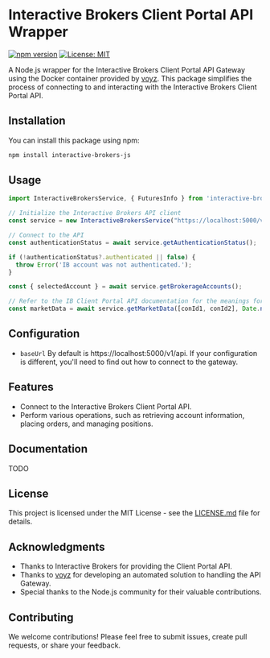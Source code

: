 # Interactive Brokers Client Portal API Wrapper

[![npm version](https://badge.fury.io/js/ib-clientportal-api.svg)](https://badge.fury.io/js/ib-clientportal-api)
[![License: MIT](https://img.shields.io/badge/License-MIT-yellow.svg)](https://opensource.org/licenses/MIT)

A Node.js wrapper for the Interactive Brokers Client Portal API Gateway using the Docker container provided by [voyz](https://github.com/Voyz/ibeam). This package simplifies the process of connecting to and interacting with the Interactive Brokers Client Portal API.

## Installation

You can install this package using npm:

```bash
npm install interactive-brokers-js
```

## Usage

```javascript
import InteractiveBrokersService, { FuturesInfo } from 'interactive-brokers-js';

// Initialize the Interactive Brokers API client
const service = new InteractiveBrokersService("https://localhost:5000/v1/api");

// Connect to the API
const authenticationStatus = await service.getAuthenticationStatus();

if (!authenticationStatus?.authenticated || false) {
  throw Error('IB account was not authenticated.');
}

const { selectedAccount } = await service.getBrokerageAccounts();

// Refer to the IB Client Portal API documentation for the meanings for field numerical values.
const marketData = await service.getMarketData([conId1, conId2], Date.now(), [31, 84, 85, 86, 88 7219, 7635, 7762]);
```

## Configuration

- `baseUrl` By default is https://localhost:5000/v1/api. If your configuration is different, you'll need to find out how to connect to the gateway.

## Features

- Connect to the Interactive Brokers Client Portal API.
- Perform various operations, such as retrieving account information, placing orders, and managing positions.

## Documentation

TODO

## License

This project is licensed under the MIT License - see the [LICENSE.md](LICENSE.md) file for details.

## Acknowledgments

- Thanks to Interactive Brokers for providing the Client Portal API.
- Thanks to [voyz](https://github.com/Voyz/ibeam) for developing an automated solution to handling the API Gateway.
- Special thanks to the Node.js community for their valuable contributions.

## Contributing

We welcome contributions! Please feel free to submit issues, create pull requests, or share your feedback.
